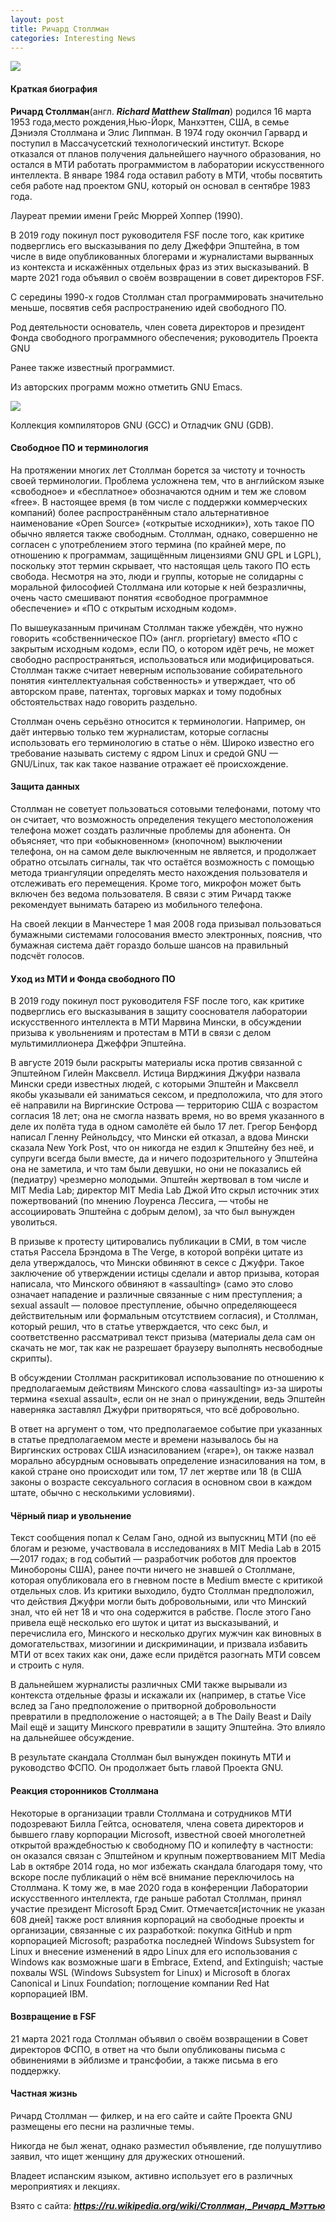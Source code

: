 ```yaml
---
layout: post
title: Ричард Столлман  
categories: Interesting News
---
```


![](/image/my_image/Richard_Stallman.jpg)

#### Краткая биография

 **Ричард Столлман**(англ. ***Richard Matthew Stallman***) родился 16 марта 1953 года,место 
 рождения,Нью-Йорк, Манхэттен,
 США, в семье Дэниэля Столлмана и Элис 
  Липпман. В 1974 году окончил Гарвард и поступил в Массачусетский технологический институт. 
  Вскоре отказался от планов получения дальнейшего научного образования, но остался в МТИ 
  работать программистом в лаборатории искусственного интеллекта. В январе 1984 года оставил 
 работу в МТИ, чтобы посвятить себя работе над проектом GNU, который он основал в сентябре 1983 года.

Лауреат премии имени Грейс Мюррей Хоппер (1990).

 В 2019 году покинул пост руководителя FSF после того, как критике подверглись его высказывания 
  по делу Джеффри Эпштейна, в том числе в виде опубликованных блогерами и журналистами вырванных 
  из контекста и искажённых отдельных фраз из этих высказываний. В марте 2021 года объявил о 
 своём возвращении в совет директоров FSF.

 С середины 1990-х годов Столлман стал программировать значительно меньше, посвятив себя 
 распространению идей свободного ПО.

 Род деятельности	основатель, член совета директоров и президент Фонда свободного программного 
 обеспечения; руководитель Проекта GNU

Ранее также известный программист. 

Из авторских программ можно отметить GNU Emacs.

![](/image/my_image/emacs.png)

Коллекция компиляторов GNU (GCC) и Отладчик GNU (GDB).

#### Свободное ПО и терминология

 На протяжении многих лет Столлман борется за чистоту и точность своей терминологии. Проблема 
  усложнена тем, что в английском языке «свободное» и «бесплатное» обозначаются одним и тем же 
  словом «free». В настоящее время (в том числе с поддержки коммерческих компаний) более 
  распространённым стало альтернативное наименование «Open Source» («открытые исходники»), хоть 
  такое ПО обычно является также свободным. Столлман, однако, совершенно не согласен с 
  употреблением этого термина (по крайней мере, по отношению к программам, защищённым лицензиями 
  GNU GPL и LGPL), поскольку этот термин скрывает, что настоящая цель такого ПО есть свобода. 
  Несмотря на это, люди и группы, которые не солидарны с моральной философией Столлмана или 
 которые к ней безразличны, очень часто смешивают понятия «свободное программное обеспечение» и «ПО с открытым исходным кодом».

По вышеуказанным причинам Столлман также убеждён, что нужно говорить «собственническое ПО» (англ. proprietary) вместо «ПО с закрытым исходным кодом», если ПО, о котором идёт речь, не может свободно распространяться, использоваться или модифицироваться. Столлман также считает неверным использование собирательного понятия «интеллектуальная собственность» и утверждает, что об авторском праве, патентах, торговых марках и тому подобных обстоятельствах надо говорить раздельно.

Столлман очень серьёзно относится к терминологии. Например, он даёт интервью только тем журналистам, которые согласны использовать его терминологию в статье о нём. Широко известно его требование называть систему с ядром Linux и средой GNU — GNU/Linux, так как такое название отражает её происхождение.

#### Защита данных

Столлман не советует пользоваться сотовыми телефонами, потому что он считает, что возможность определения текущего местоположения телефона может создать различные проблемы для абонента. Он объясняет, что при «обыкновенном» (кнопочном) выключении телефона, он на самом деле выключенным не является, и продолжает обратно отсылать сигналы, так что остаётся возможность с помощью метода триангуляции определять место нахождения пользователя и отслеживать его перемещения. Кроме того, микрофон может быть включен без ведома пользователя. В связи с этим Ричард также рекомендует вынимать батарею из мобильного телефона.

На своей лекции в Манчестере 1 мая 2008 года призывал пользоваться бумажными системами голосования вместо электронных, пояснив, что бумажная система даёт гораздо больше шансов на правильный подсчёт голосов.

#### Уход из МТИ и Фонда свободного ПО

В 2019 году покинул пост руководителя FSF после того, как критике подверглись его высказывания в защиту сооснователя лаборатории искусcтвенного интеллекта в МТИ Марвина Мински, в обсуждении призыва к увольнениям и протестам в МТИ в связи с делом мультимиллионера Джеффри Эпштейна.

В августе 2019 были раскрыты материалы иска против связанной с Эпштейном Гилейн Максвелл. Истица Вирджиния Джуфри назвала Мински среди известных людей, с которыми Эпштейн и Максвелл якобы указывали ей заниматься сексом, и предположила, что для этого её направили на Виргинские Острова — территорию США с возрастом согласия 18 лет; она не смогла назвать время, но во время указанного в деле их полёта туда в одном самолёте ей было 17 лет. Грегор Бенфорд написал Гленну Рейнольдсу, что Мински ей отказал, а вдова Мински сказала New York Post, что он никогда не ездил к Эпштейну без неё, и супруги всегда были вместе, да и ничего подозрительного у Эпштейна она не заметила, и что там были девушки, но они не показались ей (педиатру) чрезмерно молодыми. Эпштейн жертвовал в том числе и MIT Media Lab; директор MIT Media Lab Джой Ито скрыл источник этих пожертвований (по мнению Лоуренса Лессига, — чтобы не ассоциировать Эпштейна с добрым делом), за что был вынужден уволиться.

В призыве к протесту цитировались публикации в СМИ, в том числе статья Рассела Брэндома в The Verge, в которой вопрёки цитате из дела утверждалось, что Мински обвиняют в сексе с Джуфри. Такое заключение об утверждении истицы сделали и автор призыва, которая написала, что Минского обвиняют в «assaulting» (само это слово означает нападение и различные связанные с ним преступления; а sexual assault — половое преступление, обычно определяющееся действительным или формальным отсутствием согласия), и Столлман, который решил, что в статье утверждается, что секс был, и соответственно рассматривал текст призыва (материалы дела сам он скачать не мог, так как не разрешает браузеру выполнять несвободные скрипты).

В обсуждении Столлман раскритиковал использование по отношению к предполагаемым действиям Минского слова «assaulting» из-за широты термина «sexual assault», если он не знал о принуждении, ведь Эпштейн наверняка заставлял Джуфри притворяться, что всё добровольно.

В ответ на аргумент о том, что предполагаемое событие при указанных в статье предполагаемом месте и времени называлось бы на Виргинских островах США изнасилованием («rape»), он также назвал морально абсурдным основывать определение изнасилования на том, в какой стране оно происходит или том, 17 лет жертве или 18 (в США законы о возрасте сексуального согласия в основном свои в каждом штате, обычно с несколькими условиями).

#### Чёрный пиар и увольнение

Текст сообщения попал к Селам Гано, одной из выпускниц МТИ (по её блогам и резюме, участвовала в исследованиях в MIT Media Lab в 2015—2017 годах; в год событий — разработчик роботов для проектов Минобороны США), ранее почти ничего не знавшей о Столлмане, которая опубликовала его в гневном посте в Medium вместе с критикой отдельных слов. Из критики выходило, будто Столлман предположил, что действия Джуфри могли быть добровольными, или что Минский знал, что ей нет 18 и что она содержится в рабстве. После этого Гано привела ещё несколько его шуток и цитат из высказываний, и перечислила его, Минского и несколько других мужчин как виновных в домогательствах, мизогинии и дискриминации, и призвала избавить МТИ от всех таких как они, даже если придётся разогнать МТИ совсем и строить с нуля.

В дальнейшем журналисты различных СМИ также вырывали из контекста отдельные фразы и искажали их (например, в статье Vice вслед за Гано предположение о притворной добровольности превратили в предположение о настоящей; а в The Daily Beast и Daily Mail ещё и защиту Минского превратили в защиту Эпштейна. Это влияло на дальнейшее обсуждение.

В результате скандала Столлман был вынужден покинуть МТИ и руководство ФСПО. Он продолжает быть главой Проекта GNU.

#### Реакция сторонников Столлмана

Некоторые в организации травли Столлмана и сотрудников МТИ подозревают Билла Гейтса, основателя, члена совета директоров и бывшего главу корпорации Microsoft, известной своей многолетней открытой враждебностью к свободному ПО и копилефту в частности: он оказался связан с Эпштейном и крупным пожертвованием MIT Media Lab в октябре 2014 года, но мог избежать скандала благодаря тому, что вскоре после публикаций о нём всё внимание переключилось на Столлмана. К тому же, в мае 2020 года в конференции Лаборатории искусственного интеллекта, где раньше работал Столлман, принял участие президент Microsoft Брэд Смит. Отмечается[источник не указан 608 дней] также рост влияния корпораций на свободные проекты и организации, связанные с их разработкой: покупка GitHub и npm корпорацией Microsoft; разработка последней Windows Subsystem for Linux и внесение изменений в ядро Linux для его использования с Windows как возможные шаги в Embrace, Extend, and Extinguish; частые похвалы WSL (Windows Subsystem for Linux) и Microsoft в блогах Canonical и Linux Foundation; поглощение компании Red Hat корпорацией IBM.

#### Возвращение в FSF

21 марта 2021 года Столлман объявил о своём возвращении в Совет директоров ФСПО, в ответ на что были опубликованы письма с обвинениями в эйблизме и трансфобии, а также письма в его поддержку.

#### Частная жизнь

Ричард Столлман — филкер, и на его сайте и сайте Проекта GNU размещены его песни на различные темы.

Никогда не был женат, однако разместил объявление, где полушутливо заявил, что ищет женщину для дружеских отношений.

Владеет испанским языком, активно использует его в различных мероприятиях и лекциях.

Взято с сайта: ***https://ru.wikipedia.org/wiki/Столлман,_Ричард_Мэттью***